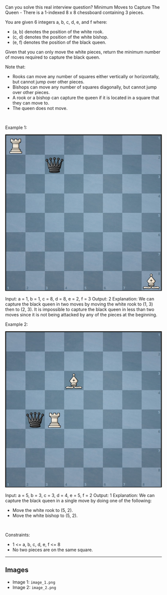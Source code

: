 Can you solve this real interview question? Minimum Moves to Capture The Queen - There is a 1-indexed 8 x 8 chessboard containing 3 pieces.

You are given 6 integers a, b, c, d, e, and f where:

 * (a, b) denotes the position of the white rook.
 * (c, d) denotes the position of the white bishop.
 * (e, f) denotes the position of the black queen.

Given that you can only move the white pieces, return the minimum number of moves required to capture the black queen.

Note that:

 * Rooks can move any number of squares either vertically or horizontally, but cannot jump over other pieces.
 * Bishops can move any number of squares diagonally, but cannot jump over other pieces.
 * A rook or a bishop can capture the queen if it is located in a square that they can move to.
 * The queen does not move.

 

Example 1:

![Example 1](./image_1.png)


Input: a = 1, b = 1, c = 8, d = 8, e = 2, f = 3
Output: 2
Explanation: We can capture the black queen in two moves by moving the white rook to (1, 3) then to (2, 3).
It is impossible to capture the black queen in less than two moves since it is not being attacked by any of the pieces at the beginning.


Example 2:

![Example 2](./image_2.png)


Input: a = 5, b = 3, c = 3, d = 4, e = 5, f = 2
Output: 1
Explanation: We can capture the black queen in a single move by doing one of the following: 
- Move the white rook to (5, 2).
- Move the white bishop to (5, 2).


 

Constraints:

 * 1 <= a, b, c, d, e, f <= 8
 * No two pieces are on the same square.

---

## Images

- Image 1: `image_1.png`
- Image 2: `image_2.png`
